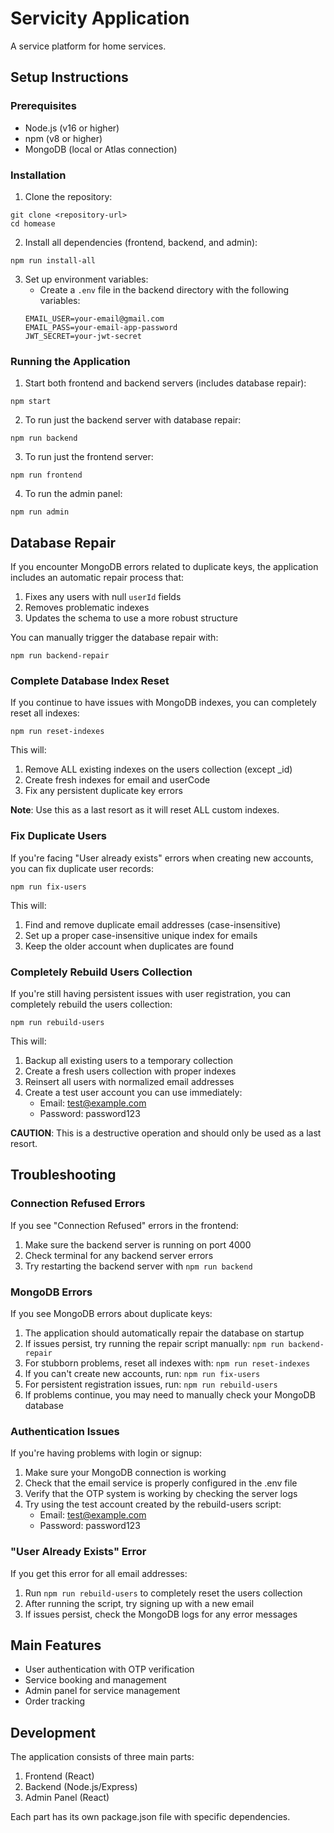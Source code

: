 # Servicity Application

A service platform for home services.

## Setup Instructions

### Prerequisites
- Node.js (v16 or higher)
- npm (v8 or higher)
- MongoDB (local or Atlas connection)

### Installation

1. Clone the repository:
```
git clone <repository-url>
cd homease
```

2. Install all dependencies (frontend, backend, and admin):
```
npm run install-all
```

3. Set up environment variables:
   - Create a `.env` file in the backend directory with the following variables:
   ```
   EMAIL_USER=your-email@gmail.com
   EMAIL_PASS=your-email-app-password
   JWT_SECRET=your-jwt-secret
   ```

### Running the Application

1. Start both frontend and backend servers (includes database repair):
```
npm start
```

2. To run just the backend server with database repair:
```
npm run backend
```

3. To run just the frontend server:
```
npm run frontend
```

4. To run the admin panel:
```
npm run admin
```

## Database Repair

If you encounter MongoDB errors related to duplicate keys, the application includes an automatic repair process that:

1. Fixes any users with null `userId` fields
2. Removes problematic indexes
3. Updates the schema to use a more robust structure

You can manually trigger the database repair with:
```
npm run backend-repair
```

### Complete Database Index Reset

If you continue to have issues with MongoDB indexes, you can completely reset all indexes:
```
npm run reset-indexes
```

This will:
1. Remove ALL existing indexes on the users collection (except _id)
2. Create fresh indexes for email and userCode
3. Fix any persistent duplicate key errors

**Note**: Use this as a last resort as it will reset ALL custom indexes.

### Fix Duplicate Users

If you're facing "User already exists" errors when creating new accounts, you can fix duplicate user records:
```
npm run fix-users
```

This will:
1. Find and remove duplicate email addresses (case-insensitive)
2. Set up a proper case-insensitive unique index for emails
3. Keep the older account when duplicates are found

### Completely Rebuild Users Collection

If you're still having persistent issues with user registration, you can completely rebuild the users collection:
```
npm run rebuild-users
```

This will:
1. Backup all existing users to a temporary collection
2. Create a fresh users collection with proper indexes
3. Reinsert all users with normalized email addresses
4. Create a test user account you can use immediately:
   - Email: test@example.com
   - Password: password123

**CAUTION**: This is a destructive operation and should only be used as a last resort.

## Troubleshooting

### Connection Refused Errors
If you see "Connection Refused" errors in the frontend:
1. Make sure the backend server is running on port 4000
2. Check terminal for any backend server errors
3. Try restarting the backend server with `npm run backend`

### MongoDB Errors
If you see MongoDB errors about duplicate keys:
1. The application should automatically repair the database on startup
2. If issues persist, try running the repair script manually: `npm run backend-repair`
3. For stubborn problems, reset all indexes with: `npm run reset-indexes`
4. If you can't create new accounts, run: `npm run fix-users`
5. For persistent registration issues, run: `npm run rebuild-users`
6. If problems continue, you may need to manually check your MongoDB database

### Authentication Issues
If you're having problems with login or signup:
1. Make sure your MongoDB connection is working
2. Check that the email service is properly configured in the .env file
3. Verify that the OTP system is working by checking the server logs
4. Try using the test account created by the rebuild-users script:
   - Email: test@example.com
   - Password: password123

### "User Already Exists" Error
If you get this error for all email addresses:
1. Run `npm run rebuild-users` to completely reset the users collection
2. After running the script, try signing up with a new email
3. If issues persist, check the MongoDB logs for any error messages

## Main Features
- User authentication with OTP verification
- Service booking and management
- Admin panel for service management
- Order tracking

## Development

The application consists of three main parts:
1. Frontend (React)
2. Backend (Node.js/Express)
3. Admin Panel (React)


Each part has its own package.json file with specific dependencies. 
